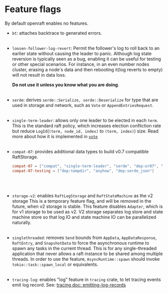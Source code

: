 # Feature flags

By default openraft enables no features.

- `bt`:
  attaches backtrace to generated errors.
  <br/><br/>

- `loosen-follower-log-revert`:
  Permit the follower's log to roll back to an earlier state without causing the leader to panic.
  Although log state reversion is typically seen as a bug, enabling it can be useful for testing or other special scenarios.
  For instance, in an even number nodes cluster, erasing a node's data and then rebooting it(log reverts to empty) will not result in data loss.

  **Do not use it unless you know what you are doing**.
  <br/><br/>

- `serde`: derives `serde::Serialize, serde::Deserialize` for type that are used
  in storage and network, such as `Vote` or `AppendEntriesRequest`.
  <br/><br/>

- `single-term-leader`: allows only one leader to be elected in each `term`.
  This is the standard raft policy, which increases election confliction rate
  but reduce `LogId`(`(term, node_id, index)` to `(term, index)`) size.
  Read more about how it is implemented in [`vote`](./vote.md)
  <br/><br/>

- `compat-07`: provides additional data types to build v0.7 compatible RaftStorage.

   ```toml
   compat-07 = ["compat", "single-term-leader", "serde", "dep:or07", "compat-07-testing"]
   compat-07-testing = ["dep:tempdir", "anyhow", "dep:serde_json"]
   ```
  <br/><br/>

- `storage-v2`: enables `RaftLogStorage` and `RaftStateMachine` as the v2 storage
  This is a temporary feature flag, and will be removed in the future, when v2 storage is stable.
  This feature disables `Adapter`, which is for v1 storage to be used as v2.
  V2 storage separates log store and state machine store so that log IO and state machine IO can be parallelized naturally.
  <br/><br/>

- `singlethreaded`: removes `Send` bounds from `AppData`, `AppDataResponse`, `RaftEntry`, and `SnapshotData` to force the
  asynchronous runtime to spawn any tasks in the current thread.
  This is for any single-threaded application that never allows a raft instance to be shared among multiple threads.
  In order to use the feature, `AsyncRuntime::spawn` should invoke `tokio::task::spawn_local` or equivalents.
  <br/><br/>

- `tracing-log`: enables "log" feature in `tracing` crate, to let tracing events
  emit log record.
  See: [tracing doc: emitting-log-records](https://docs.rs/tracing/latest/tracing/#emitting-log-records)
